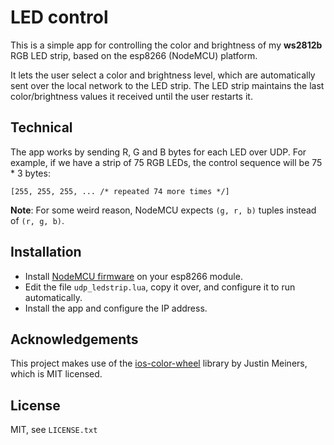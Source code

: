 # LED control

This is a simple app for controlling the color and brightness of my **ws2812b** RGB LED strip, based on the esp8266 (NodeMCU) platform.

It lets the user select a color and brightness level, which are automatically sent over the local network to the LED strip.
The LED strip maintains the last color/brightness values it received until the user restarts it.

## Technical

The app works by sending R, G and B bytes for each LED over UDP. For example, if we have a strip of 75 RGB LEDs, the control sequence will be 75 * 3 bytes:

```
[255, 255, 255, ... /* repeated 74 more times */]
```

**Note**: For some weird reason, NodeMCU expects `(g, r, b)` tuples instead of `(r, g, b)`.

## Installation

* Install [NodeMCU firmware](https://github.com/nodemcu/nodemcu-firmware/) on your esp8266 module.
* Edit the file `udp_ledstrip.lua`, copy it over, and configure it to run automatically.
* Install the app and configure the IP address.

## Acknowledgements

This project makes use of the [ios-color-wheel](https://github.com/justinmeiners/ios-color-wheel) library by Justin Meiners, which is MIT licensed.

## License

MIT, see `LICENSE.txt`